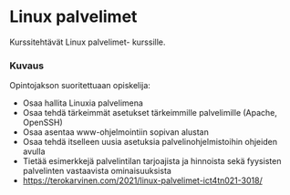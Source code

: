 # Linux palvelimet

Kurssitehtävät Linux palvelimet- kurssille.

### Kuvaus

Opintojakson suoritettuaan opiskelija:
- Osaa hallita Linuxia palvelimena
- Osaa tehdä tärkeimmät asetukset tärkeimmille palvelimille (Apache, OpenSSH)
- Osaa asentaa www-ohjelmointiin sopivan alustan
- Osaa tehdä itselleen uusia asetuksia palvelinohjelmistoihin ohjeiden avulla
- Tietää esimerkkejä palvelintilan tarjoajista ja hinnoista sekä fyysisten palvelinten vastaavista ominaisuuksista
- https://terokarvinen.com/2021/linux-palvelimet-ict4tn021-3018/
